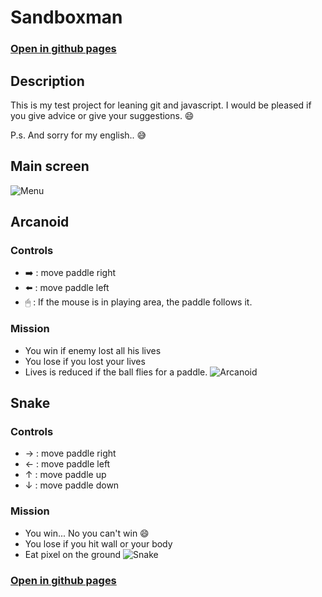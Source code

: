# Sandboxman 

### [Open in github pages](https://thedarek497.github.io/sandboxman/)

## Description
This is my test project  for leaning git and javascript.
I would be pleased if you give advice or give your suggestions. 😄 

P.s. And sorry for my english.. 😅 

## Main screen
![Menu](https://user-images.githubusercontent.com/42811020/55632138-50a87500-57c2-11e9-8d7f-dbba619e11a3.png)


## Arcanoid
### Controls
- ➡️ : move paddle right
- ⬅️ : move paddle left
- 🖱  : If the mouse is in playing area, the paddle follows it. 

### Mission
- You win if enemy lost all his lives
- You lose if you lost your lives
- Lives is reduced if the ball flies for a paddle.
![Arcanoid](https://user-images.githubusercontent.com/42811020/55243900-26e6cf80-5251-11e9-92b2-1654b8f8a239.PNG)

## Snake
### Controls
- → : move paddle right
- ← : move paddle left
- ↑ : move paddle up
- ↓ : move paddle down

### Mission
- You win... No you can't win 😄
- You lose if you hit wall or your body
- Eat pixel on the ground
![Snake](https://user-images.githubusercontent.com/42811020/55632093-34a4d380-57c2-11e9-91fb-2a6c3e703b6a.png)


### [Open in github pages](https://thedarek497.github.io/sandboxman/)
